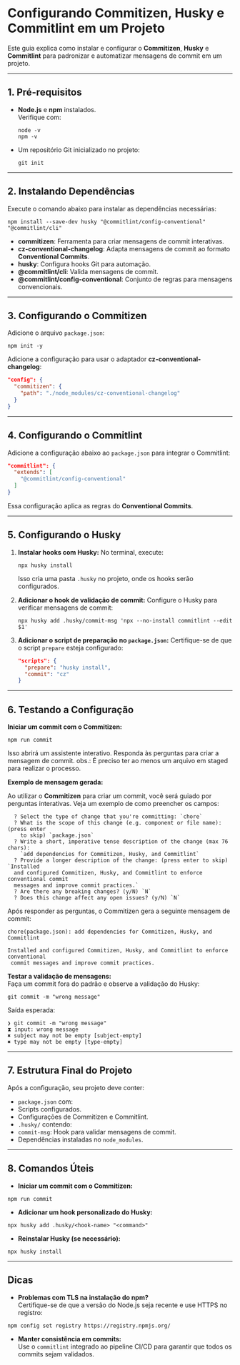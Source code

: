 # Configurando Commitizen, Husky e Commitlint em um Projeto #

Este guia explica como instalar e configurar o **Commitizen**, **Husky** e **Commitlint**
para padronizar e automatizar mensagens de commit em um projeto.

---

## **1. Pré-requisitos** ##

- **Node.js** e **npm** instalados.  
  Verifique com:

  ```shell
  node -v
  npm -v
  ```

- Um repositório Git inicializado no projeto:

  ```shell
  git init
  ```

---

## **2. Instalando Dependências** ##

Execute o comando abaixo para instalar as dependências necessárias:

```shell
npm install --save-dev husky "@commitlint/config-conventional" "@commitlint/cli"
```

- **commitizen**: Ferramenta para criar mensagens de commit interativas.
- **cz-conventional-changelog**: Adapta mensagens de commit ao formato **Conventional
  Commits**.
- **husky**: Configura hooks Git para automação.
- **@commitlint/cli**: Valida mensagens de commit.
- **@commitlint/config-conventional**: Conjunto de regras para mensagens convencionais.

---

## **3. Configurando o Commitizen** ##

Adicione o arquivo `package.json`:

```shell
npm init -y
```

Adicione a configuração para usar o adaptador **cz-conventional-changelog**:

```json
"config": {
  "commitizen": {
    "path": "./node_modules/cz-conventional-changelog"
  }
}
```

---

## **4. Configurando o Commitlint** ##

Adicione a configuração abaixo ao `package.json` para integrar o Commitlint:

```json
"commitlint": {
  "extends": [
    "@commitlint/config-conventional"
  ]
}
```

Essa configuração aplica as regras do **Conventional Commits**.

---

## **5. Configurando o Husky** ##

1. **Instalar hooks com Husky:**
   No terminal, execute:

   ```shell
   npx husky install
   ```

   Isso cria uma pasta `.husky` no projeto, onde os hooks serão configurados.

2. **Adicionar o hook de validação de commit:**
   Configure o Husky para verificar mensagens de commit:

   ```shell
   npx husky add .husky/commit-msg 'npx --no-install commitlint --edit $1'
   ```

3. **Adicionar o script de preparação no `package.json`:**
   Certifique-se de que o script `prepare` esteja configurado:

   ```json
   "scripts": {
     "prepare": "husky install",
     "commit": "cz"
   }
   ```

---

## **6. Testando a Configuração** ##

**Iniciar um commit com o Commitizen:**

   ```shell
   npm run commit
   ```

   Isso abrirá um assistente interativo. Responda às perguntas para criar a mensagem
   de commit.
   obs.: É preciso ter ao menos um arquivo em staged para realizar o processo.

**Exemplo de mensagem gerada:**

   Ao utilizar o **Commitizen** para criar um commit, você será guiado por perguntas
    interativas. Veja um exemplo de como preencher os campos:

```shell
  ? Select the type of change that you're committing: `chore`
  ? What is the scope of this change (e.g. component or file name): (press enter
    to skip) `package.json`
  ? Write a short, imperative tense description of the change (max 76 chars):
    `add dependencies for Commitizen, Husky, and Commitlint`
  ? Provide a longer description of the change: (press enter to skip) `Installed
  and configured Commitizen, Husky, and Commitlint to enforce conventional commit
  messages and improve commit practices.`
  ? Are there any breaking changes? (y/N) `N`
  ? Does this change affect any open issues? (y/N) `N`
```

  Após responder as perguntas, o Commitizen gera a seguinte mensagem de commit:

  ```shell
  chore(package.json): add dependencies for Commitizen, Husky, and Commitlint

  Installed and configured Commitizen, Husky, and Commitlint to enforce conventional
   commit messages and improve commit practices.
  ```

**Testar a validação de mensagens:**  
   Faça um commit fora do padrão e observe
   a validação do Husky:

  ```shell
  git commit -m "wrong message"
  ```

  Saída esperada:

  ```shell
  ❯ git commit -m "wrong message"
  ⧗ input: wrong message
  ✖ subject may not be empty [subject-empty]
  ✖ type may not be empty [type-empty]
  ```

---

## **7. Estrutura Final do Projeto** ##

Após a configuração, seu projeto deve conter:

- `package.json` com:
- Scripts configurados.
- Configurações de Commitizen e Commitlint.
- `.husky/` contendo:
- `commit-msg`: Hook para validar mensagens de commit.
- Dependências instaladas no `node_modules`.

---

## **8. Comandos Úteis** ##

- **Iniciar um commit com o Commitizen:**

```shell
npm run commit
```

- **Adicionar um hook personalizado do Husky:**

```shell
npx husky add .husky/<hook-name> "<command>"
```

- **Reinstalar Husky (se necessário):**

```shell
npx husky install
```

---

## **Dicas** ##

- **Problemas com TLS na instalação do npm?**  
Certifique-se de que a versão do Node.js seja recente e use HTTPS no registro:

```shell
npm config set registry https://registry.npmjs.org/
```

- **Manter consistência em commits:**  
Use o `commitlint` integrado ao pipeline CI/CD para garantir que todos os commits
sejam validados.
